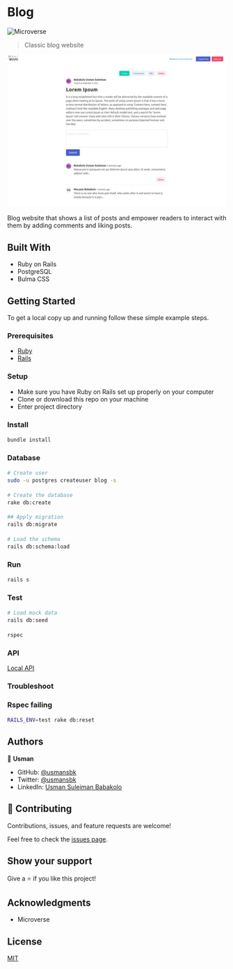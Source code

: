 # Blog

![Microverse](https://img.shields.io/badge/Microverse-blueviolet)

> Classic blog website

![screenshot](./app_screenshot.png)

Blog website that shows a list of posts and empower readers to interact with them by adding comments and liking posts.

## Built With

- Ruby on Rails
- PostgreSQL
- Bulma CSS

## Getting Started

To get a local copy up and running follow these simple example steps.

### Prerequisites

- [Ruby](https://www.ruby-lang.org/en/)
- [Rails](https://gorails.com/)

### Setup

- Make sure you have Ruby on Rails set up properly on your computer
- Clone or download this repo on your machine
- Enter project directory

### Install

```sh
bundle install
```

### Database

```sh
# Create user
sudo -u postgres createuser blog -s

# Create the database
rake db:create

## Apply migration
rails db:migrate

# Load the schema
rails db:schema:load
```

### Run

```sh
rails s
```

### Test

```sh
# Load mock data
rails db:seed

rspec
```

### API

[Local API](http://127.0.0.1:3000/api-docs/)

### Troubleshoot

### Rspec failing

```sh
RAILS_ENV=test rake db:reset
```

## Authors

👤 **Usman**

- GitHub: [@usmansbk](https://github.com/usmansbk)
- Twitter: [@usmansbk](https://twitter.com/usmansbk)
- LinkedIn: [Usman Suleiman Babakolo](https://linkedin.com/in/usmansbk)

## 🤝 Contributing

Contributions, issues, and feature requests are welcome!

Feel free to check the [issues page](../../issues/).

## Show your support

Give a ⭐️ if you like this project!

## Acknowledgments

- Microverse

## License

[MIT](./LICENSE)
